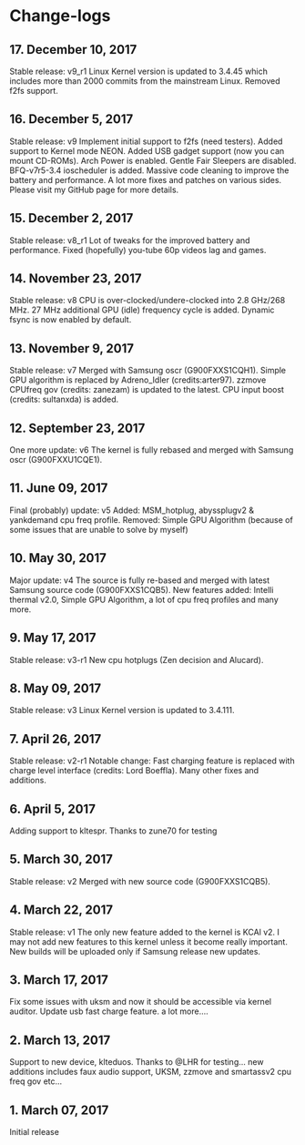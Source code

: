 # Change-logs

## 17. December 10, 2017
Stable release: v9_r1
Linux Kernel version is updated to 3.4.45 which includes more than 2000 commits from the mainstream Linux. Removed f2fs support.

## 16. December 5, 2017
Stable release: v9
Implement initial support to f2fs (need testers). Added support to Kernel mode NEON. Added USB gadget support (now you can mount CD-ROMs). Arch Power is enabled. Gentle Fair Sleepers are disabled. BFQ-v7r5-3.4 ioscheduler is added. Massive code cleaning to improve the battery and performance. A lot more fixes and patches on various sides. Please visit my GitHub page for more details.

## 15. December 2, 2017
Stable release: v8_r1
Lot of tweaks for the improved battery and performance. Fixed (hopefully) you-tube 60p videos lag and games.

## 14. November 23, 2017
Stable release: v8
CPU is over-clocked/undere-clocked into 2.8 GHz/268 MHz. 27 MHz additional GPU (idle) frequency cycle is added. Dynamic fsync is now enabled by default.

## 13. November 9, 2017
Stable release: v7
Merged with Samsung oscr (G900FXXS1CQH1). Simple GPU algorithm is replaced by Adreno_Idler (credits:arter97). zzmove CPUfreq gov (credits: zanezam) is updated to the latest. CPU input boost (credits: sultanxda) is added.

## 12. September 23, 2017
One more update: v6
The kernel is fully rebased and merged with Samsung oscr (G900FXXU1CQE1).

## 11. June 09, 2017
Final (probably) update: v5
Added: MSM_hotplug, abyssplugv2 & yankdemand cpu freq profile.
Removed: Simple GPU Algorithm (because of some issues that are unable to solve by myself)

## 10. May 30, 2017
Major update: v4
The source is fully re-based and merged with latest Samsung source code (G900FXXS1CQB5).
New features added: Intelli thermal v2.0, Simple GPU Algorithm, a lot of cpu freq profiles and many more.

## 9. May 17, 2017
Stable release: v3-r1
New cpu hotplugs (Zen decision and Alucard).

## 8. May 09, 2017
Stable release: v3
Linux Kernel version is updated to 3.4.111.

## 7. April 26, 2017
Stable release: v2-r1
Notable change: Fast charging feature is replaced with charge level interface (credits: Lord Boeffla). Many other fixes and additions.

## 6. April 5, 2017
Adding support to kltespr. Thanks to zune70 for testing

## 5. March 30, 2017
Stable release: v2
Merged with new source code (G900FXXS1CQB5).

## 4. March 22, 2017
Stable release: v1
The only new feature added to the kernel is KCAl v2. I may not add new features to this kernel unless it become really important. New builds will be uploaded only if Samsung release new updates.

## 3. March 17, 2017
Fix some issues with uksm and now it should be accessible via kernel auditor. Update usb fast charge feature.
a lot more....

## 2. March 13, 2017
Support to new device, klteduos. Thanks to @LHR for testing... 
new additions includes faux audio support, UKSM, zzmove and smartassv2 cpu freq gov etc...

## 1. March 07, 2017
Initial release
